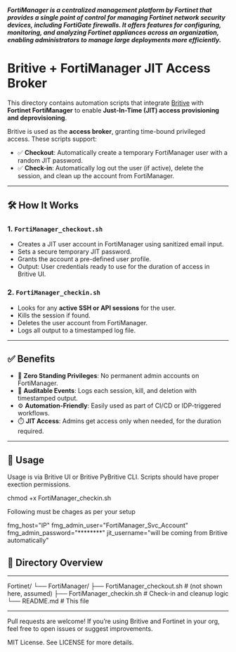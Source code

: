 ##### FortiManager is a centralized management platform by Fortinet that provides a single point of control for managing Fortinet network security devices, including FortiGate firewalls. It offers features for configuring, monitoring, and analyzing Fortinet appliances across an organization, enabling administrators to manage large deployments more efficiently. 


# Britive + FortiManager JIT Access Broker

This directory contains automation scripts that integrate [Britive](https://www.britive.com/) with **Fortinet FortiManager** to enable **Just-In-Time (JIT) access provisioning and deprovisioning**.

Britive is used as the **access broker**, granting time-bound privileged access. These scripts support:

- ✅ **Checkout**: Automatically create a temporary FortiManager user with a random JIT password.
- ✅ **Check-in**: Automatically log out the user (if active), delete the session, and clean up the account from FortiManager.

---

## 🛠️ How It Works

### 1. `FortiManager_checkout.sh`

- Creates a JIT user account in FortiManager using sanitized email input.
- Sets a secure temporary JIT password.
- Grants the account a pre-defined user profile.
- Output: User credentials ready to use for the duration of access in Britive UI.

### 2. `FortiManager_checkin.sh`

- Looks for any **active SSH or API sessions** for the user.
- Kills the session if found.
- Deletes the user account from FortiManager.
- Logs all output to a timestamped log file.

---

## ✅ Benefits

- 🔐 **Zero Standing Privileges**: No permanent admin accounts on FortiManager.
- 📜 **Auditable Events**: Logs each session, kill, and deletion with timestamped output.
- ⚙️ **Automation-Friendly**: Easily used as part of CI/CD or IDP-triggered workflows.
- ⏱️ **JIT Access**: Admins get access only when needed, for the duration required.

---

## 🚀 Usage

Usage is via Britive UI or Britive PyBritive CLI. Scripts should have proper exection permissions. 

chmod +x FortiManager_checkin.sh

Following must be chages as per your setup

fmg_host="IP"
fmg_admin_user="FortiManager_Svc_Account"
fmg_admin_password="********"
jit_username="will be coming from Britive automatically"

## 📁 Directory Overview

---

Fortinet/
└── FortiManager/
    ├── FortiManager_checkout.sh     # (not shown here, assumed)
    ├── FortiManager_checkin.sh      # Check-in and cleanup logic
    └── README.md                    # This file

---


Pull requests are welcome! If you’re using Britive and Fortinet in your org, feel free to open issues or suggest improvements.


MIT License. See LICENSE for more details.

